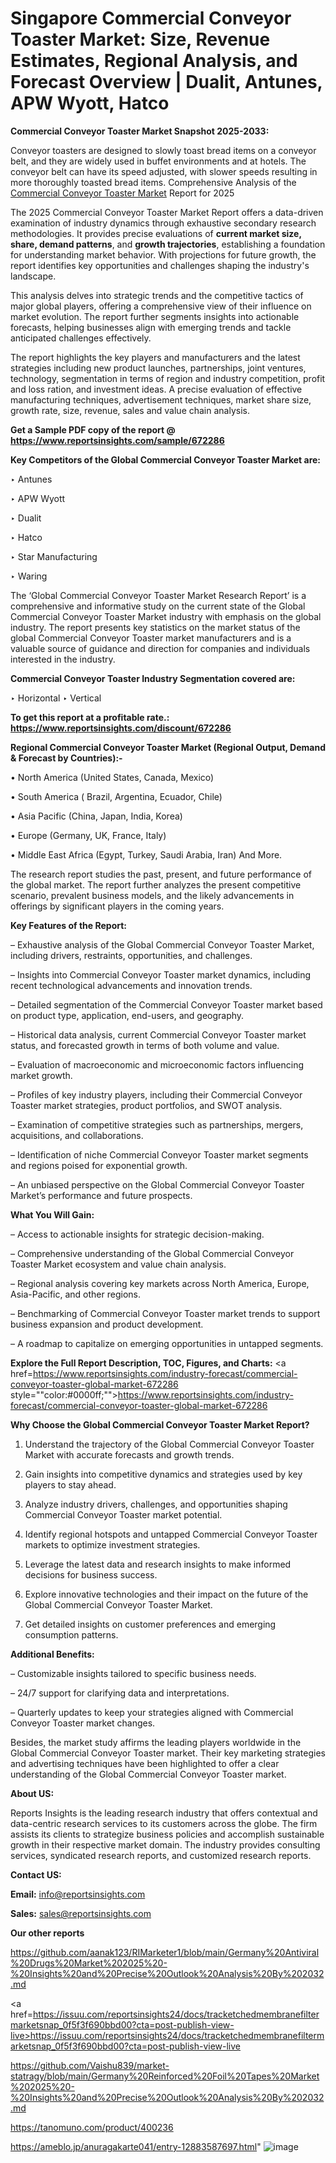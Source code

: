 # Singapore Commercial Conveyor Toaster Market: Size, Revenue Estimates, Regional Analysis, and Forecast Overview | Dualit, Antunes, APW Wyott, Hatco

<strong>Commercial Conveyor Toaster Market Snapshot 2025-2033:</strong>

Conveyor toasters are designed to slowly toast bread items on a conveyor belt, and they are widely used in buffet environments and at hotels. The conveyor belt can have its speed adjusted, with slower speeds resulting in more thoroughly toasted bread items. Comprehensive Analysis of the <a href=https://www.reportsinsights.com/sample/672286>Commercial Conveyor Toaster Market</a> Report for 2025

The 2025 Commercial Conveyor Toaster Market Report offers a data-driven examination of industry dynamics through exhaustive secondary research methodologies. It provides precise evaluations of <strong>current market size, share, demand patterns</strong>, and <strong>growth trajectories</strong>, establishing a foundation for understanding market behavior. With projections for future growth, the report identifies key opportunities and challenges shaping the industry's landscape.

This analysis delves into strategic trends and the competitive tactics of major global players, offering a comprehensive view of their influence on market evolution. The report further segments insights into actionable forecasts, helping businesses align with emerging trends and tackle anticipated challenges effectively.

The report highlights the key players and manufacturers and the latest strategies including new product launches, partnerships, joint ventures, technology, segmentation in terms of region and industry competition, profit and loss ration, and investment ideas. A precise evaluation of effective manufacturing techniques, advertisement techniques, market share size, growth rate, size, revenue, sales and value chain analysis.

<strong>Get a Sample PDF copy of the report @ <a href=https://www.reportsinsights.com/sample/672286 style=color:#0000ff;>https://www.reportsinsights.com/sample/672286</a></strong>

<strong>Key Competitors of the Global Commercial Conveyor Toaster Market are:</strong>

‣ Antunes

‣ APW Wyott

‣ Dualit

‣ Hatco

‣ Star Manufacturing

‣ Waring

The ‘Global Commercial Conveyor Toaster Market Research Report’ is a comprehensive and informative study on the current state of the Global Commercial Conveyor Toaster Market industry with emphasis on the global industry. The report presents key statistics on the market status of the global Commercial Conveyor Toaster market manufacturers and is a valuable source of guidance and direction for companies and individuals interested in the industry.

<strong>Commercial Conveyor Toaster Industry Segmentation covered are:</strong>

‣ Horizontal
‣ Vertical

<strong>To get this report at a profitable rate.: <a href=https://www.reportsinsights.com/discount/672286 style=color:#0000ff;>https://www.reportsinsights.com/discount/672286</a></strong>

<strong>Regional Commercial Conveyor Toaster Market (Regional Output, Demand &amp; Forecast by Countries):-</strong>

• North America (United States, Canada, Mexico)

• South America ( Brazil, Argentina, Ecuador, Chile)

• Asia Pacific (China, Japan, India, Korea)

• Europe (Germany, UK, France, Italy)

• Middle East Africa (Egypt, Turkey, Saudi Arabia, Iran) And More.

The research report studies the past, present, and future performance of the global market. The report further analyzes the present competitive scenario, prevalent business models, and the likely advancements in offerings by significant players in the coming years.

<strong>Key Features of the Report:</strong>

– Exhaustive analysis of the Global Commercial Conveyor Toaster Market, including drivers, restraints, opportunities, and challenges.

– Insights into Commercial Conveyor Toaster market dynamics, including recent technological advancements and innovation trends.

– Detailed segmentation of the Commercial Conveyor Toaster market based on product type, application, end-users, and geography.

– Historical data analysis, current Commercial Conveyor Toaster market status, and forecasted growth in terms of both volume and value.

– Evaluation of macroeconomic and microeconomic factors influencing market growth.

– Profiles of key industry players, including their Commercial Conveyor Toaster market strategies, product portfolios, and SWOT analysis.

– Examination of competitive strategies such as partnerships, mergers, acquisitions, and collaborations.

– Identification of niche Commercial Conveyor Toaster market segments and regions poised for exponential growth.

– An unbiased perspective on the Global Commercial Conveyor Toaster Market’s performance and future prospects.

<strong>What You Will Gain:</strong>

– Access to actionable insights for strategic decision-making.

– Comprehensive understanding of the Global Commercial Conveyor Toaster Market ecosystem and value chain analysis.

– Regional analysis covering key markets across North America, Europe, Asia-Pacific, and other regions.

– Benchmarking of Commercial Conveyor Toaster market trends to support business expansion and product development.

– A roadmap to capitalize on emerging opportunities in untapped segments.

<strong>Explore the Full Report Description, TOC, Figures, and Charts:</strong>
<a href=https://www.reportsinsights.com/industry-forecast/commercial-conveyor-toaster-global-market-672286 style=""color:#0000ff;"">https://www.reportsinsights.com/industry-forecast/commercial-conveyor-toaster-global-market-672286</a>

<strong>Why Choose the Global Commercial Conveyor Toaster Market Report?</strong>

1. Understand the trajectory of the Global Commercial Conveyor Toaster Market with accurate forecasts and growth trends.

2. Gain insights into competitive dynamics and strategies used by key players to stay ahead.

3. Analyze industry drivers, challenges, and opportunities shaping Commercial Conveyor Toaster market potential.

4. Identify regional hotspots and untapped Commercial Conveyor Toaster markets to optimize investment strategies.

5. Leverage the latest data and research insights to make informed decisions for business success.

6. Explore innovative technologies and their impact on the future of the Global Commercial Conveyor Toaster Market.

7. Get detailed insights on customer preferences and emerging consumption patterns.

<strong>Additional Benefits:</strong>

– Customizable insights tailored to specific business needs.

– 24/7 support for clarifying data and interpretations.

– Quarterly updates to keep your strategies aligned with Commercial Conveyor Toaster market changes.

Besides, the market study affirms the leading players worldwide in the Global Commercial Conveyor Toaster market. Their key marketing strategies and advertising techniques have been highlighted to offer a clear understanding of the Global Commercial Conveyor Toaster market.

<strong><strong>About US</strong>:</strong>

Reports Insights is the leading research industry that offers contextual and data-centric research services to its customers across the globe. The firm assists its clients to strategize business policies and accomplish sustainable growth in their respective market domain. The industry provides consulting services, syndicated research reports, and customized research reports.

<strong>Contact US:</strong>

<p class=><b>Email:</b> <a href=mailto:info@reportsinsights.com>info@reportsinsights.com</a></p>
<p class=><b>Sales:</b> <a href=mailto:sales@reportsinsights.com>sales@reportsinsights.com</a></p>

<strong>Our other reports</strong>

<a href=https://github.com/aanak123/RIMarketer1/blob/main/Germany%20Antiviral%20Drugs%20Market%202025%20-%20Insights%20and%20Precise%20Outlook%20Analysis%20By%202032.md>https://github.com/aanak123/RIMarketer1/blob/main/Germany%20Antiviral%20Drugs%20Market%202025%20-%20Insights%20and%20Precise%20Outlook%20Analysis%20By%202032.md</a>

<a href=https://issuu.com/reportsinsights24/docs/tracketchedmembranefiltermarketsnap_0f5f3f690bbd00?cta=post-publish-view-live>https://issuu.com/reportsinsights24/docs/tracketchedmembranefiltermarketsnap_0f5f3f690bbd00?cta=post-publish-view-live</a>

<a href=https://github.com/Vaishu839/market-statragy/blob/main/Germany%20Reinforced%20Foil%20Tapes%20Market%202025%20-%20Insights%20and%20Precise%20Outlook%20Analysis%20By%202032.md>https://github.com/Vaishu839/market-statragy/blob/main/Germany%20Reinforced%20Foil%20Tapes%20Market%202025%20-%20Insights%20and%20Precise%20Outlook%20Analysis%20By%202032.md</a>

<a href=https://tanomuno.com/product/400236>https://tanomuno.com/product/400236</a>

<a href=https://ameblo.jp/anuragakarte041/entry-12883587697.html>https://ameblo.jp/anuragakarte041/entry-12883587697.html</a>"
![image](https://github.com/user-attachments/assets/7d3f4b6b-39f8-4430-b76f-855b58f73368)

